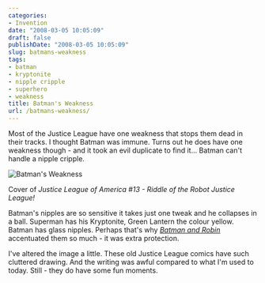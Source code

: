```yaml
---
categories:
- Invention
date: "2008-03-05 10:05:09"
draft: false
publishDate: "2008-03-05 10:05:09"
slug: batmans-weakness
tags:
- batman
- kryptonite
- nipple cripple
- superhero
- weakness
title: Batman's Weakness
url: /batmans-weakness/
---
```

Most of the Justice League have one weakness that stops them dead in
their tracks. I thought Batman was immune. Turns out he does have one
weakness though - and it took an evil duplicate to find it... Batman
can't handle a nipple cripple.

![Batman's
Weakness](//farm3.static.flickr.com/2089/2311488955_59e8338550.jpg)

Cover of *Justice League of America \#13 - Riddle of the Robot Justice
League!*

Batman's nipples are so sensitive it takes just one tweak and he
collapses in a ball. Superman has his Kryptonite, Green Lantern the
colour yellow. Batman has glass nipples. Perhaps that's why [*Batman and
Robin*](http://imdb.com/title/tt0118688/ "IMDB entry for Batmand and Robin")
accentuated them so much - it was extra protection.

I've altered the image a little. These old Justice League comics have
such cluttered drawing. And the writing was awful compared to what I'm
used to today. Still - they do have some fun moments.